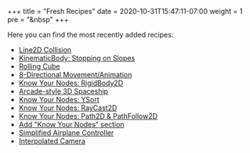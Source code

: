 +++
title = "Fresh Recipes"
date = 2020-10-31T15:47:11-07:00
weight = 1
pre = "<i class='fas fa-newspaper fa-fw'></i>&nbsp"
+++

Here you can find the most recently added recipes:

* [Line2D Collision](/godot_recipes/3.x/2d/line_collision/)
* [KinematicBody: Stopping on Slopes](/godot_recipes/3.x/physics/kinematicbody_slopes/)
* [Rolling Cube](/godot_recipes/3.x/3d/rolling_cube/)
* [8-Directional Movement/Animation](/godot_recipes/3.x/2d/8_direction/)
* [Know Your Nodes: RigidBody2D](/godot_recipes/3.x/kyn/rigidbody2d/)
* [Arcade-style 3D Spaceship](/godot_recipes/3.x/3d/spaceship)
* [Know Your Nodes: YSort](/godot_recipes/3.x/kyn/ysort/)
* [Know Your Nodes: RayCast2D](/godot_recipes/3.x/kyn/raycast2d/)
* [Know Your Nodes: Path2D & PathFollow2D](/godot_recipes/3.x/kyn/path2d/)
* [Add "Know Your Nodes" section](/godot_recipes/3.x/kyn/)
* [Simplified Airplane Controller](/godot_recipes/3.x/3d/simple_airplane/)
* [Interpolated Camera](/godot_recipes/3.x/3d/interpolated_camera/)